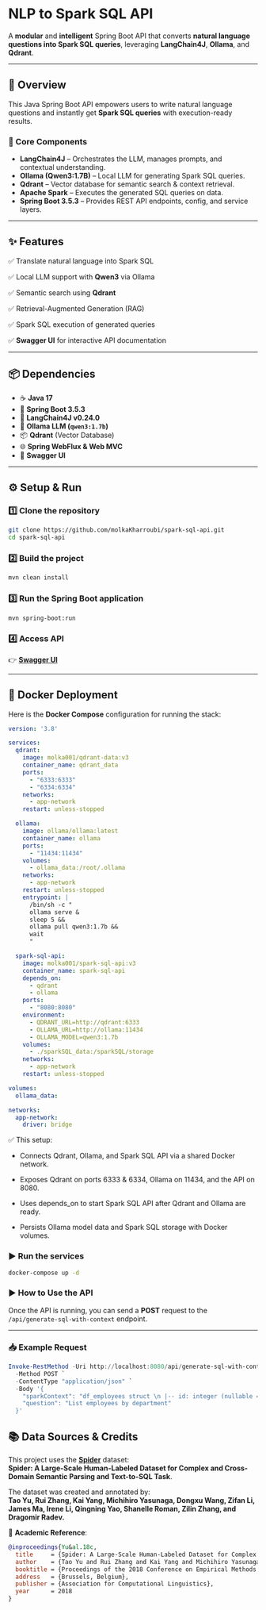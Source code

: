 # NLP to Spark SQL API

A **modular** and **intelligent** Spring Boot API that converts **natural language questions into Spark SQL queries**, leveraging **LangChain4J**, **Ollama**, and **Qdrant**.

---

## 🚀 Overview

This Java Spring Boot API empowers users to write natural language questions and instantly get **Spark SQL queries** with execution-ready results.

### 🔧 Core Components

* **LangChain4J** – Orchestrates the LLM, manages prompts, and contextual understanding. 
* **Ollama (Qwen3:1.7B)** – Local LLM for generating Spark SQL queries.
* **Qdrant** – Vector database for semantic search & context retrieval.
* **Apache Spark** – Executes the generated SQL queries on data.
* **Spring Boot 3.5.3** – Provides REST API endpoints, config, and service layers.

---

## ✨ Features

✅ Translate natural language into Spark SQL 

✅ Local LLM support with **Qwen3** via Ollama

✅ Semantic search using **Qdrant**

✅ Retrieval-Augmented Generation (RAG)

✅ Spark SQL execution of generated queries

✅ **Swagger UI** for interactive API documentation

---

## 📦 Dependencies

* ☕ **Java 17**
* 🌱 **Spring Boot 3.5.3**
* 🔗 **LangChain4J v0.24.0**
* 🤖 **Ollama LLM (`qwen3:1.7b`)**
* 📦 **Qdrant** (Vector Database)
* 🌐 **Spring WebFlux & Web MVC**
* 📄 **Swagger UI**

---

## ⚙️ Setup & Run

### 1️⃣ Clone the repository

```bash
git clone https://github.com/molkaKharroubi/spark-sql-api.git
cd spark-sql-api
```

### 2️⃣ Build the project

```bash
mvn clean install
```

### 3️⃣ Run the Spring Boot application

```bash
mvn spring-boot:run
```

### 4️⃣ Access API

👉 [**Swagger UI**](http://localhost:8080/swagger-ui/index.html)

---

## 🐳 Docker Deployment

Here is the **Docker Compose** configuration for running the stack:

```yaml
version: '3.8'

services:
  qdrant:
    image: molka001/qdrant-data:v3
    container_name: qdrant_data
    ports:
      - "6333:6333"
      - "6334:6334"
    networks:
      - app-network
    restart: unless-stopped

  ollama:
    image: ollama/ollama:latest
    container_name: ollama
    ports:
      - "11434:11434"
    volumes:
      - ollama_data:/root/.ollama    
    networks:
      - app-network
    restart: unless-stopped
    entrypoint: |
      /bin/sh -c "
      ollama serve &
      sleep 5 &&
      ollama pull qwen3:1.7b &&
      wait
      "

  spark-sql-api:
    image: molka001/spark-sql-api:v3
    container_name: spark-sql-api
    depends_on:
      - qdrant
      - ollama
    ports:
      - "8080:8080"
    environment:
      - QDRANT_URL=http://qdrant:6333
      - OLLAMA_URL=http://ollama:11434
      - OLLAMA_MODEL=qwen3:1.7b
    volumes:
      - ./sparkSQL_data:/sparkSQL/storage
    networks:
      - app-network
    restart: unless-stopped

volumes:
  ollama_data:

networks:
  app-network:
    driver: bridge
```

✅ This setup:

* Connects Qdrant, Ollama, and Spark SQL API via a shared Docker network.

* Exposes Qdrant on ports 6333 & 6334, Ollama on 11434, and the API on 8080.

* Uses depends_on to start Spark SQL API after Qdrant and Ollama are ready.

* Persists Ollama model data and Spark SQL storage with Docker volumes.
### ▶️ Run the services

```bash
docker-compose up -d
```
### ▶️ How to Use the API

Once the API is running, you can send a **POST** request to the `/api/generate-sql-with-context` endpoint.

---

### 📥 Example Request

```powershell
Invoke-RestMethod -Uri http://localhost:8080/api/generate-sql-with-context `
  -Method POST `
  -ContentType "application/json" `
  -Body '{
    "sparkContext": "df_employees struct \n |-- id: integer (nullable = false)\n |-- name: string (nullable = true)\n |-- age: integer (nullable = false)\n |-- department: string (nullable = true)\n |-- salary: double (nullable = false)\n |-- hire_date: string (nullable = true)\n |-- email: string (nullable = true)",
    "question": "List employees by department"
  }'
```


## 📚 Data Sources & Credits

This project uses the **[Spider](https://yale-lily.github.io/spider)** dataset:  
**Spider: A Large-Scale Human-Labeled Dataset for Complex and Cross-Domain Semantic Parsing and Text-to-SQL Task**.  

The dataset was created and annotated by:  
**Tao Yu, Rui Zhang, Kai Yang, Michihiro Yasunaga, Dongxu Wang, Zifan Li, James Ma, Irene Li, Qingning Yao, Shanelle Roman, Zilin Zhang, and Dragomir Radev.**

📄 **Academic Reference**:  
```bibtex
@inproceedings{Yu&al.18c,
  title     = {Spider: A Large-Scale Human-Labeled Dataset for Complex and Cross-Domain Semantic Parsing and Text-to-SQL Task},
  author    = {Tao Yu and Rui Zhang and Kai Yang and Michihiro Yasunaga and Dongxu Wang and Zifan Li and James Ma and Irene Li and Qingning Yao and Shanelle Roman and Zilin Zhang and Dragomir Radev},
  booktitle = {Proceedings of the 2018 Conference on Empirical Methods in Natural Language Processing},
  address   = {Brussels, Belgium},
  publisher = {Association for Computational Linguistics},
  year      = 2018
}

